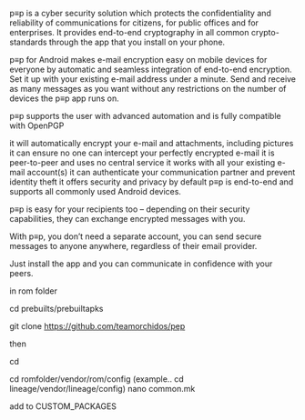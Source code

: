 p≡p is a cyber security solution which protects the confidentiality and reliability of communications for citizens, for public offices and for enterprises. It provides end-to-end cryptography in all common crypto-standards through the app that you install on your phone.

p≡p for Android makes e-mail encryption easy on mobile devices for everyone by automatic and seamless integration of end-to-end encryption. Set it up with your existing e-mail address under a minute. Send and receive as many messages as you want without any restrictions on the number of devices the p≡p app runs on.

p≡p supports the user with advanced automation and is fully compatible with OpenPGP

it will automatically encrypt your e-mail and attachments, including pictures
it can ensure no one can intercept your perfectly encrypted e-mail
it is peer-to-peer and uses no central service
it works with all your existing e-mail account(s)
it can authenticate your communication partner and prevent identity theft
it offers security and privacy by default
p≡p is end-to-end and supports all commonly used Android devices.

p≡p is easy for your recipients too – depending on their security capabilities, they can exchange encrypted messages with you.

With p≡p, you don’t need a separate account, you can send secure messages to anyone anywhere, regardless of their email provider.

Just install the app and you can communicate in confidence with your peers.

in rom folder

cd prebuilts/prebuiltapks

git clone https://github.com/teamorchidos/pep

then

cd

cd romfolder/vendor/rom/config      (example.. cd lineage/vendor/lineage/config)
nano common.mk

add to CUSTOM_PACKAGES 

